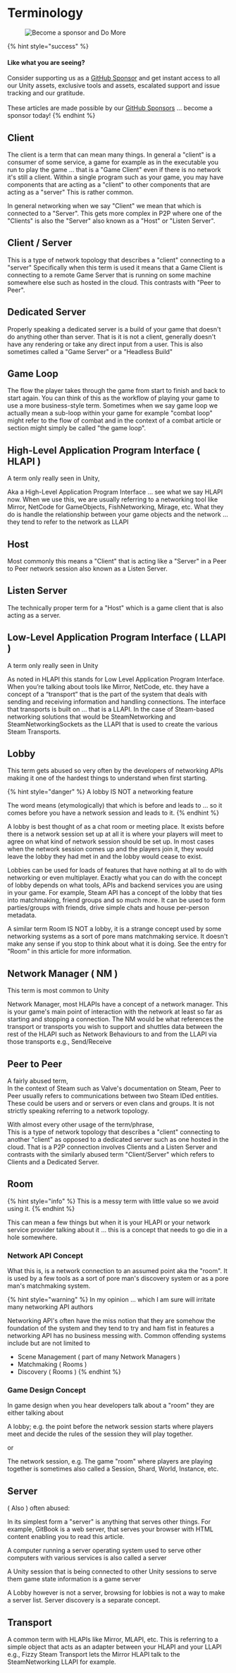 # Terminology

<figure><img src="../../../.gitbook/assets/512x128 Sponsor Banner.png" alt="Become a sponsor and Do More"><figcaption></figcaption></figure>

{% hint style="success" %}
#### Like what you are seeing?

Consider supporting us as a [GitHub Sponsor](../../../where-to-buy/become-a-sponsor.md) and get instant access to all our Unity assets, exclusive tools and assets, escalated support and issue tracking and our gratitude.\
\
These articles are made possible by our [GitHub Sponsors](https://github.com/sponsors/heathen-engineering) ... become a sponsor today!
{% endhint %}

## Client

The client is a term that can mean many things. In general a "client" is a consumer of some service, a game for example as in the executable you run to play the game ... that is a "Game Client" even if there is no network it's still a client. Within a single program such as your game, you may have components that are acting as a "client" to other components that are acting as a "server" This is rather common.

In general networking when we say "Client" we mean that which is connected to a "Server". This gets more complex in P2P where one of the "Clients" is also the "Server" also known as a "Host" or "Listen Server".

## Client / Server

This is a type of network topology that describes a "client" connecting to a "server" Specifically when this term is used it means that a Game Client is connecting to a remote Game Server that is running on some machine somewhere else such as hosted in the cloud. This contrasts with "Peer to Peer".

## Dedicated Server

Properly speaking a dedicated server is a build of your game that doesn't do anything other than server. That is it is not a client, generally doesn't have any rendering or take any direct input from a user. This is also sometimes called a "Game Server" or a "Headless Build"

## Game Loop

The flow the player takes through the game from start to finish and back to start again. You can think of this as the workflow of playing your game to use a more business-style term. Sometimes when we say game loop we actually mean a sub-loop within your game for example "combat loop" might refer to the flow of combat and in the context of a combat article or section might simply be called "the game loop".

## High-Level Application Program Interface ( HLAPI )

A term only really seen in Unity,

Aka a High-Level Application Program Interface … see what we say HLAPI now. When we use this, we are usually referring to a networking tool like Mirror, NetCode for GameObjects, FishNetworking, Mirage, etc. What they do is handle the relationship between your game objects and the network … they tend to refer to the network as LLAPI

## Host

Most commonly this means a "Client" that is acting like a "Server" in a Peer to Peer network session also known as a Listen Server.

## Listen Server

The technically proper term for a "Host" which is a game client that is also acting as a server.

## Low-Level Application Program Interface ( LLAPI )

A term only really seen in Unity

As noted in HLAPI this stands for Low Level Application Program Interface. When you’re talking about tools like Mirror, NetCode, etc. they have a concept of a “transport” that is the part of the system that deals with sending and receiving information and handling connections. The interface that transports is built on … that is a LLAPI. In the case of Steam-based networking solutions that would be SteamNetworking and SteamNetworkingSockets as the LLAPI that is used to create the various Steam Transports.

## Lobby

This term gets abused so very often by the developers of networking APIs making it one of the hardest things to understand when first starting.

{% hint style="danger" %}
A lobby IS NOT a networking feature

The word means (etymologically) that which is before and leads to ... so it comes before you have a network session and leads to it.
{% endhint %}

A lobby is best thought of as a chat room or meeting place. It exists before there is a network session set up at all it is where your players will meet to agree on what kind of network session should be set up. In most cases when the network session comes up and the players join it, they would leave the lobby they had met in and the lobby would cease to exist.

Lobbies can be used for loads of features that have nothing at all to do with networking or even multiplayer. Exactly what you can do with the concept of lobby depends on what tools, APIs and backend services you are using in your game. For example, Steam API has a concept of the lobby that ties into matchmaking, friend groups and so much more. It can be used to form parties/groups with friends, drive simple chats and house per-person metadata.

A similar term Room IS NOT a lobby, it is a strange concept used by some networking systems as a sort of pore mans matchmaking service. It doesn't make any sense if you stop to think about what it is doing. See the entry for "Room" in this article for more information.

## Network Manager ( NM )

This term is most common to Unity

Network Manager, most HLAPIs have a concept of a network manager. This is your game's main point of interaction with the network at least so far as starting and stopping a connection. The NM would be what references the transport or transports you wish to support and shuttles data between the rest of the HLAPI such as Network Behaviours to and from the LLAPI via those transports e.g., Send/Receive

## Peer to Peer

A fairly abused term,\
In the context of Steam such as Valve's documentation on Steam, Peer to Peer usually refers to communications between two Steam IDed entities. These could be users and or servers or even clans and groups. It is not strictly speaking referring to a network topology.

With almost every other usage of the term/phrase,\
This is a type of network topology that describes a "client" connecting to another "client" as opposed to a dedicated server such as one hosted in the cloud. That is a P2P connection involves Clients and a Listen Server and contrasts with the similarly abused term "Client/Server" which refers to Clients and a Dedicated Server.

## Room

{% hint style="info" %}
This is a messy term with little value so we avoid using it.
{% endhint %}

This can mean a few things but when it is your HLAPI or your network service provider talking about it ... this is a concept that needs to go die in a hole somewhere.&#x20;

### Network API Concept

What this is, is a network connection to an assumed point aka the "room". It is used by a few tools as a sort of pore man's discovery system or as a pore man's matchmaking system.&#x20;

{% hint style="warning" %}
In my opinion ... which I am sure will irritate many networking API authors

Networking API's often have the miss notion that they are somehow the foundation of the system and they tend to try and ham fist in features a networking API has no business messing with. Common offending systems include but are not limited to

* Scene Management ( part of many Network Managers )
* Matchmaking ( Rooms )&#x20;
* Discovery ( Rooms )
{% endhint %}

### Game Design Concept

In game design when you hear developers talk about a "room" they are either talking about

A lobby; e.g. the point before the network session starts where players meet and decide the rules of the session they will play together.

or

The network session, e.g. The game "room" where players are playing together is sometimes also called a Session, Shard, World, Instance, etc.&#x20;

## Server

( Also ) often abused:

In its simplest form a "server" is anything that serves other things. For example, GitBook is a web server, that serves your browser with HTML content enabling you to read this article.

A computer running a server operating system used to serve other computers with various services is also called a server

A Unity session that is being connected to other Unity sessions to serve them game state information is a game server

A Lobby however is not a server, browsing for lobbies is not a way to make a server list. Server discovery is a separate concept.

## Transport

A common term with HLAPIs like Mirror, MLAPI, etc. This is referring to a simple object that acts as an adapter between your HLAPI and your LLAPI e.g., Fizzy Steam Transport lets the Mirror HLAPI talk to the SteamNetworking LLAPI for example.
